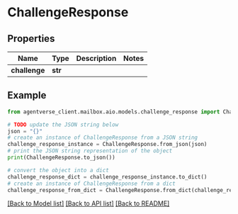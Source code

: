 # ChallengeResponse


## Properties

Name | Type | Description | Notes
------------ | ------------- | ------------- | -------------
**challenge** | **str** |  | 

## Example

```python
from agentverse_client.mailbox.aio.models.challenge_response import ChallengeResponse

# TODO update the JSON string below
json = "{}"
# create an instance of ChallengeResponse from a JSON string
challenge_response_instance = ChallengeResponse.from_json(json)
# print the JSON string representation of the object
print(ChallengeResponse.to_json())

# convert the object into a dict
challenge_response_dict = challenge_response_instance.to_dict()
# create an instance of ChallengeResponse from a dict
challenge_response_from_dict = ChallengeResponse.from_dict(challenge_response_dict)
```
[[Back to Model list]](../README.md#documentation-for-models) [[Back to API list]](../README.md#documentation-for-api-endpoints) [[Back to README]](../README.md)


